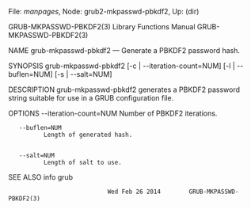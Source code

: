 File: *manpages*,  Node: grub2-mkpasswd-pbkdf2,  Up: (dir)

GRUB-MKPASSWD-PBKDF2(3)    Library Functions Manual    GRUB-MKPASSWD-PBKDF2(3)



NAME
       grub-mkpasswd-pbkdf2 — Generate a PBKDF2 password hash.


SYNOPSIS
       grub-mkpasswd-pbkdf2 [-c | --iteration-count=NUM] [-l | --buflen=NUM]
                             [-s | --salt=NUM]


DESCRIPTION
       grub-mkpasswd-pbkdf2  generates  a  PBKDF2 password string suitable for
       use in a GRUB configuration file.


OPTIONS
       --iteration-count=NUM
              Number of PBKDF2 iterations.


       --buflen=NUM
              Length of generated hash.


       --salt=NUM
              Length of salt to use.


SEE ALSO
       info grub



                                Wed Feb 26 2014        GRUB-MKPASSWD-PBKDF2(3)
